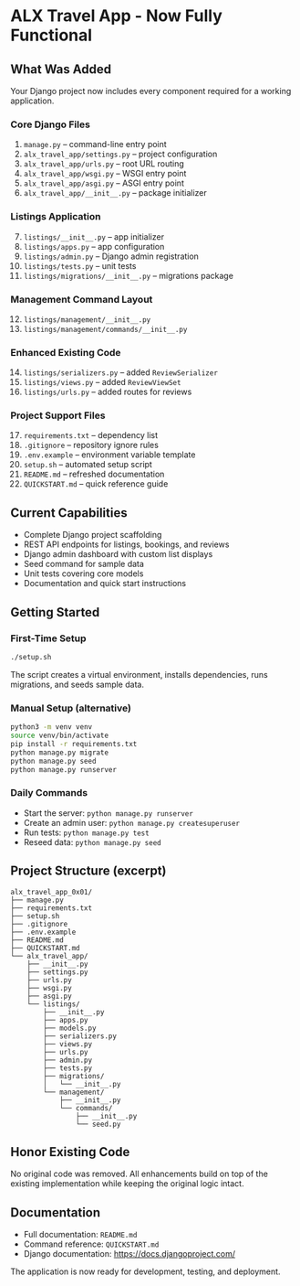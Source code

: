 # ALX Travel App - Now Fully Functional

## What Was Added

Your Django project now includes every component required for a working application.

### Core Django Files
1. `manage.py` – command-line entry point
2. `alx_travel_app/settings.py` – project configuration
3. `alx_travel_app/urls.py` – root URL routing
4. `alx_travel_app/wsgi.py` – WSGI entry point
5. `alx_travel_app/asgi.py` – ASGI entry point
6. `alx_travel_app/__init__.py` – package initializer

### Listings Application
7. `listings/__init__.py` – app initializer
8. `listings/apps.py` – app configuration
9. `listings/admin.py` – Django admin registration
10. `listings/tests.py` – unit tests
11. `listings/migrations/__init__.py` – migrations package

### Management Command Layout
12. `listings/management/__init__.py`
13. `listings/management/commands/__init__.py`

### Enhanced Existing Code
14. `listings/serializers.py` – added `ReviewSerializer`
15. `listings/views.py` – added `ReviewViewSet`
16. `listings/urls.py` – added routes for reviews

### Project Support Files
17. `requirements.txt` – dependency list
18. `.gitignore` – repository ignore rules
19. `.env.example` – environment variable template
20. `setup.sh` – automated setup script
21. `README.md` – refreshed documentation
22. `QUICKSTART.md` – quick reference guide

## Current Capabilities

- Complete Django project scaffolding
- REST API endpoints for listings, bookings, and reviews
- Django admin dashboard with custom list displays
- Seed command for sample data
- Unit tests covering core models
- Documentation and quick start instructions

## Getting Started

### First-Time Setup
```bash
./setup.sh
```
The script creates a virtual environment, installs dependencies, runs migrations, and seeds sample data.

### Manual Setup (alternative)
```bash
python3 -m venv venv
source venv/bin/activate
pip install -r requirements.txt
python manage.py migrate
python manage.py seed
python manage.py runserver
```

### Daily Commands
- Start the server: `python manage.py runserver`
- Create an admin user: `python manage.py createsuperuser`
- Run tests: `python manage.py test`
- Reseed data: `python manage.py seed`

## Project Structure (excerpt)

```
alx_travel_app_0x01/
├── manage.py
├── requirements.txt
├── setup.sh
├── .gitignore
├── .env.example
├── README.md
├── QUICKSTART.md
└── alx_travel_app/
    ├── __init__.py
    ├── settings.py
    ├── urls.py
    ├── wsgi.py
    ├── asgi.py
    └── listings/
        ├── __init__.py
        ├── apps.py
        ├── models.py
        ├── serializers.py
        ├── views.py
        ├── urls.py
        ├── admin.py
        ├── tests.py
        ├── migrations/
        │   └── __init__.py
        └── management/
            ├── __init__.py
            └── commands/
                ├── __init__.py
                └── seed.py
```

## Honor Existing Code

No original code was removed. All enhancements build on top of the existing implementation while keeping the original logic intact.

## Documentation

- Full documentation: `README.md`
- Command reference: `QUICKSTART.md`
- Django documentation: https://docs.djangoproject.com/

The application is now ready for development, testing, and deployment.

